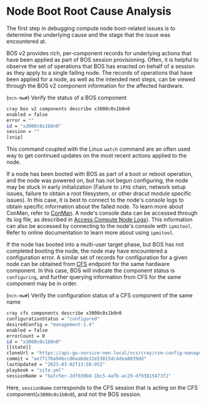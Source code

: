 # Node Boot Root Cause Analysis

The first step in debugging compute node boot-related issues is to determine the underlying cause and the stage that
the issue was encountered at.

BOS v2 provides rich, per-component records for underlying actions that have been applied as part of BOS session
provisioning. Often, it is helpful to observe the set of operations that BOS has enacted on behalf of a session as they
apply to a single failing node. The records of operations that have been applied for a node, as well as the intended
next steps, can be viewed through the BOS v2 component information for the affected hardware.

(`ncn-mw#`) Verify the status of a BOS component

```bash
cray bos v2 components describe x3000c0s1b0n0
enabled = false
error = ""
id = "x3000c0s1b0n0"
session = ""
[snip]
```

This command coupled with the Linux `watch` command are an often used way to get continued updates on the most recent
actions applied to the node.

If a node has been booted with BOS as part of a boot or reboot operation, and the node was powered on, but has not
begun configuring, the node may be stuck in early initialization (Failure to `iPXE` chain, network setup issues, failure to
obtain a root filesystem, or other dracut module specific issues). In this case, it is best to connect to the node's
console logs to obtain specific information about the failed node. To learn more about ConMan, refer to
[ConMan](../conman/ConMan.md). A node's console data can be accessed through its log file, as described in
[Access Compute Node Logs](../conman/Access_Compute_Node_Logs.md)). This information can also be accessed by connecting
to the node's console with `ipmitool`. Refer to online documentation to learn more about using `ipmitool`.

If the node has booted into a multi-user target phase, but BOS has not completed booting the node, the node may have
encountered a configuration error. A similar set of records for configuration for a given node can be obtained from
[CFS](../configuration_management) endpoint for the same hardware component. In this case, BOS will indicate the
component status is `configuring`, and further querying information from CFS for the same component may be in order.

(`ncn-mw#`) Verify the configuration status of a CFS component of the same name

```bash
cray cfs components describe x3000c0s1b0n0
configurationStatus = "configured"
desiredConfig = "management-1.4"
enabled = false
errorCount = 0
id = "x3000c0s1b0n0"
[[state]]
cloneUrl = "https://api-gw-service-nmn.local/vcs/cray/csm-config-management.git"
commit = "ae77176a946cc06aabde32e53815dc4dea8039dd"
lastUpdated = "2023-03-02T13:58:05Z"
playbook = "site.yml"
sessionName = "batcher-2df030b8-1bc5-4afb-ac29-df93815473f2"
```

Here, `sessionName` corresponds to the CFS session that is acting on the CFS component(`x3000c0s1b0n0`), and not the BOS
session.
